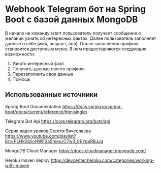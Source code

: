 ﻿<h1>Webhook Telegram бот на Spring Boot с базой данных MongoDB</h1>

В начале на команду /start пользователь получает сообщение о желании узнать об интересных фактах.
Далее пользователь заполняет данные о себе (имя, возраст, пол).
После заполнения профиля становится доступным меню.
В нем предоставляются следующие возможности:

1. Узнать интересный факт
2. Получить данные своего профиля
3. Перезаполнить свои данные
4. Помощь

<h2>Использованные источники</h2>

Spring Boot Documentation
https://docs.spring.io/spring-boot/docs/current/reference/htmlsingle/

Telegram Bot Api
https://core.telegram.org/bots/api

Серия видео уроков Сергея Вячеслаева
https://www.youtube.com/playlist?list=PLHkGizioHWF2a5mesJC7w3_9EYpaRBJJq

MongoDB Cloud Manager
https://docs.cloudmanager.mongodb.com/

Heroku maven deploy
https://devcenter.heroku.com/categories/working-with-maven